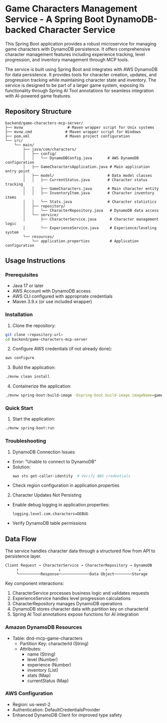 # Game Characters Management Service - A Spring Boot DynamoDB-backed Character Service

This Spring Boot application provides a robust microservice for managing game characters with DynamoDB persistence. It offers comprehensive character management features including experience tracking, level progression, and inventory management through MCP tools.

The service is built using Spring Boot and integrates with AWS DynamoDB for data persistence. It provides tools for character creation, updates, and progression tracking while maintaining character state and inventory. The service is designed to be part of a larger game system, exposing its functionality through Spring AI Tool annotations for seamless integration with AI-powered game features.

## Repository Structure
```
backend/game-characters-mcp-server/
├── mvnw                    # Maven wrapper script for Unix systems
├── mvnw.cmd               # Maven wrapper script for Windows
├── pom.xml                # Maven project configuration
└── src/
    └── main/
        ├── java/com/characters/
        │   ├── config/
        │   │   └── DynamoDBConfig.java       # AWS DynamoDB configuration
        │   ├── GameCharactersApplication.java # Main application entry point
        │   ├── model/                        # Data model classes
        │   │   ├── CurrentStatus.java        # Character status tracking
        │   │   ├── GameCharacters.java       # Main character entity
        │   │   ├── InventoryItem.java        # Character inventory items
        │   │   └── Stats.java                # Character statistics
        │   ├── repository/
        │   │   └── CharacterRepository.java   # DynamoDB data access
        │   └── service/
        │       ├── CharacterService.java      # Character management logic
        │       └── ExperienceService.java     # Experience/leveling system
        └── resources/
            └── application.properties         # Application configuration
```

## Usage Instructions
### Prerequisites
- Java 17 or later
- AWS Account with DynamoDB access
- AWS CLI configured with appropriate credentials
- Maven 3.9.x (or use included wrapper)

### Installation

1. Clone the repository:
```bash
git clone <repository-url>
cd backend/game-characters-mcp-server
```

2. Configure AWS credentials (if not already done):
```bash
aws configure
```

3. Build the application:
```bash
./mvnw clean install
```

4. Containerize the application:
```bash
./mvnw spring-boot:build-image -Dspring-boot.build-image.imageName=game-characters-mcp-server
```

### Quick Start

1. Start the application:
```bash
./mvnw spring-boot:run
```

### Troubleshooting

1. DynamoDB Connection Issues
- Error: "Unable to connect to DynamoDB"
- Solution: 
  ```bash
  aws sts get-caller-identity  # Verify AWS credentials
  ```
- Check region configuration in application.properties

2. Character Updates Not Persisting
- Enable debug logging in application.properties:
  ```properties
  logging.level.com.characters=DEBUG
  ```
- Verify DynamoDB table permissions

## Data Flow
The service handles character data through a structured flow from API to persistence layer.

```ascii
Client Request → CharacterService → CharacterRepository → DynamoDB
     ↑                  ↓                    ↑              ↓
     └──────────Response──────────────Data Object────────Storage
```

Key component interactions:
1. CharacterService processes business logic and validates requests
2. ExperienceService handles level progression calculations
3. CharacterRepository manages DynamoDB operations
4. DynamoDB stores character data with partition key on characterId
5. Spring AI Tool annotations expose functions for AI integration

### Amazon DynamoDB Resources
- Table: dnd-mcp-game-characters
  - Partition Key: characterId (String)
  - Attributes:
    - name (String)
    - level (Number)
    - experience (Number)
    - inventory (List)
    - stats (Map)
    - currentStatus (Map)

### AWS Configuration
- Region: us-west-2
- Authentication: DefaultCredentialsProvider
- Enhanced DynamoDB Client for improved type safety